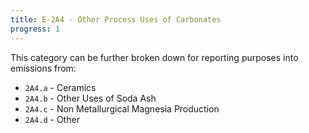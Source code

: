 ```yaml
---
title: E-2A4 - Other Process Uses of Carbonates
progress: 1
---
```





This category can be further broken down for reporting purposes into emissions from:

- `2A4.a` - Ceramics
- `2A4.b` - Other Uses of Soda Ash
- `2A4.c` - Non Metallurgical Magnesia Production
- `2A4.d` - Other


